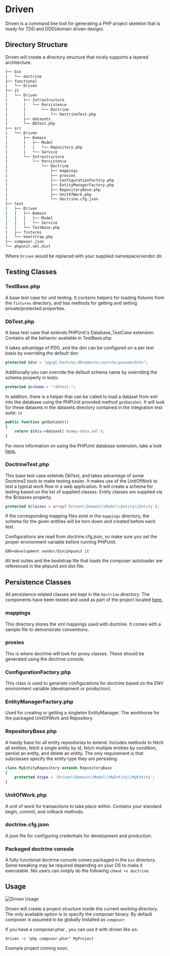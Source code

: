 Driven
======
Driven is a command line tool for generating a PHP project skeleton
that is ready for TDD and DDD(domain driven design).

Directory Structure
-------------------
Driven will create a directory structure that nicely supports a layered architecture.

```bash
├── bin
|   └── doctrine
├── functional
|   └── Driven
├── it
|   └── Driven
|       ├── Infrastructure
|       |   └── Persistence
|       |       └── Doctrine
|       |           └── DoctrineTest.php
|       ├── datasets
|       └── DbTest.php
├── src
|   └── Driven
|       ├── Domain
|       |   ├── Model
|       |   |   └── Repository.php
|       |   └── Service
|       └── Infrastructure
|           └── Persistence
|               └── Doctrine
|                   ├── mappings
|                   ├── proxies
|                   ├── ConfigurationFactory.php
|                   ├── EntityManagerFactory.php
|                   ├── RepositoryBase.php
|                   ├── UnitOfWork.php
|                   └── doctrine.cfg.json
├── test
|   ├── Driven
|   |   ├── Domain
|   |   |   ├── Model
|   |   |   └── Service
|   |   └── TestBase.php
|   ├── fixtures
|   └── bootstrap.php
├── composer.json
└── phpunit.xml.dist
```

Where `Driven` would be replaced with your supplied namespace/vendor dir.

Testing Classes
---------------
### TestBase.php ###
A base test case for unit testing. It contains helpers for loading fixtures from the `fixtures` directory, and has methods for getting and setting private/protected properties.

### DbTest.php ###
A base test case that extends PHPUnit's Database_TestCase extension. Contains all the behavior available in TestBase.php.

It takes advantage of PDO, and the dsn can be configured on a per test basis by overriding the default dsn:

```php
protected $dsn = "pgsql:host=%s;dbname=%s;user=%s;password=%s";
```

Additionally you can override the default schema name by overriding the schema property in tests:

```php
protected $schema = ":dbtest:";
```

In addition, there is a helper that can be called to load a dataset from xml into the database using the PHPUnit provided method `getDataSet`. It will look for these datasets in the datasets directory contained in the integration test suite: `it`

```php
public function getDataSet()
{
    return $this->dataset('dummy-data.xml');
}
```
For more information on using the PHPUnit database extension, take a look [here.](http://www.phpunit.de/manual/current/en/database.html)

### DoctrineTest.php ###
This base test case extends DbTest, and takes advantage of some Doctrine2 tools to make testing easier. It makes use of the UnitOfWork to test a typical work flow in a web application. It will create a schema for testing based on the list of supplied classes. Entity classes are supplied via the $classes property.

```php
protected $classes = array('Driven\\Domain\\Model\\Entity\\Entity');
```

If the corresponding mapping files exist in the `mappings` directory, the schema for the given entities will be torn down and created before each test.

Configurations are read from doctrine.cfg.json, so make sure you set the proper environment variable before running PHPUnit.

`ENV=development vendor/bin/phpunit it`

All test suites and the bootstrap file that loads the composer autoloader are referenced in the phpunit.xml.dist file.

Persistence Classes
-------------------
All persistence related classes are kept in the `Doctrine` directory. The components have been tested and used as part of the project located [here.](https://github.com/brianium/php-classic-blog)

### mappings ###
This directory stores the xml mappings used with doctrine. It comes with a sample file to demonstrate conventions.

### proxies ###
This is where doctrine will look for proxy classes. These should be generated using the doctrine console.

### ConfigurationFactory.php ###
This class is used to generate configurations for doctrine based on the ENV environment variable (development or production).

### EntityManagerFactory.php ###
Used for creating or getting a singleton EntityManager. The workhorse for the packaged UnitOfWork and Repository.

### RepositoryBase.php ###
A handy base for all entity repositories to extend. Includes methods to fetch all entities, fetch a single entity by id, fetch multiple entities by condition, persist an entity, and delete an entity. The only requirement is that subclasses specify the entity type they are persisting:

```php
class MyEntityRepository extends RepositoryBase
{
    protected $type = 'Driven\\Domain\\Model\\MyEntity\\MyEntity';
}
```

### UnitOfWork.php ###
A unit of work for transactions to take place within. Contains your standard begin, commit, and rollback methods.

### doctrine.cfg.json ###
A json file for configuring credentials for development and production.

### Packaged doctrine console ###
A fully functional doctrine console comes packaged in the `bin` directory. Some tweaking may be required depending on your OS to make it executable. Nix users can simply do the following `chmod +x doctrine`.

Usage
-----
![Driven Usage](https://raw.github.com/brianium/driven/master/driven-usage.png "Driven Console Usage")

Driven will create a project structure inside the current working directory. The only available option is to specify the composer binary. By default composer is assumed to be globally installed as `composer`.

If you have a composer.phar , you can use it with driven like so:

`driven -c "php composer.phar" MyProject`

Example project coming soon.